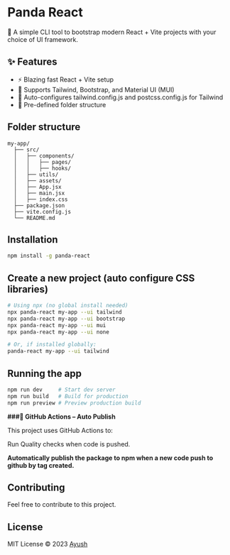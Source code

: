 # Panda React

🚀 A simple CLI tool to bootstrap modern React + Vite projects with your choice of UI framework.

## ✨ Features
- ⚡ Blazing fast React + Vite setup
- 🎨 Supports Tailwind, Bootstrap, and Material UI (MUI)
- 🔧 Auto-configures tailwind.config.js and postcss.config.js for Tailwind
- 📂 Pre-defined folder structure

## Folder structure
```plaintext
my-app/
  ├── src/
  │   ├── components/
  │   │   ├── pages/
  │   │   ├── hooks/
  │   ├── utils/
  │   ├── assets/
  │   ├── App.jsx
  │   ├── main.jsx
  │   ├── index.css
  ├── package.json
  ├── vite.config.js
  └── README.md
```

## Installation
```bash
npm install -g panda-react
```

## Create a new project (auto configure CSS libraries)
```bash
# Using npx (no global install needed)
npx panda-react my-app --ui tailwind
npx panda-react my-app --ui bootstrap
npx panda-react my-app --ui mui
npx panda-react my-app --ui none

# Or, if installed globally:
panda-react my-app --ui tailwind
```

## Running the app
```bash
npm run dev     # Start dev server
npm run build   # Build for production
npm run preview # Preview production build
```

**###🤖 GitHub Actions – Auto Publish**

This project uses GitHub Actions to:

Run Quality checks when code is pushed.

**Automatically publish the package to npm when a new code push to github by tag created.**

## Contributing
Feel free to contribute to this project.

## License
MIT License © 2023 [Ayush](https://github.com/ayushukla02)






